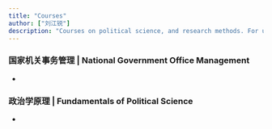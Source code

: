 ```yaml
---
title: "Courses"
author: ["刘江锐"]
description: "Courses on political science, and research methods. For undergraduate and graduate students."
---
```


### 国家机关事务管理 | National Government Office Management

- <!--**Description**: This graduate course presents various methods and results.-->

### 政治学原理 | Fundamentals of Political Science

- <!--**Description**: This undergraduate course presents various methods and many results.-->

### <!--质性研究方法 | Qualitative Research Methods-->

